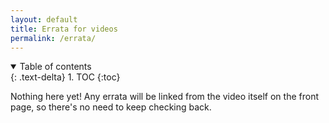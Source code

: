 ```yaml
---
layout: default
title: Errata for videos
permalink: /errata/
---
```


<details open markdown="block">
<summary>
Table of contents
</summary>
{: .text-delta}
1. TOC
{:toc}
</details>

Nothing here yet! Any errata will be linked from the video itself on the front page, so there's no need to keep checking back.